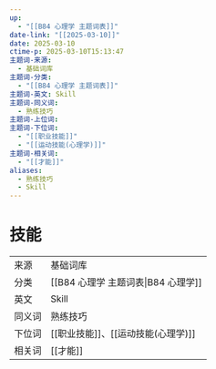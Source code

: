 ```yaml
---
up:
  - "[[B84 心理学 主题词表]]"
date-link: "[[2025-03-10]]"
date: 2025-03-10
ctime-p: 2025-03-10T15:13:47
主题词-来源:
  - 基础词库
主题词-分类:
  - "[[B84 心理学 主题词表]]"
主题词-英文: Skill
主题词-同义词:
  - 熟练技巧
主题词-上位词: 
主题词-下位词:
  - "[[职业技能]]"
  - "[[运动技能(心理学)]]"
主题词-相关词:
  - "[[才能]]"
aliases:
  - 熟练技巧
  - Skill
---
```


# 技能

|   |   |
|---|---|
|来源|基础词库|
|分类|[[B84 心理学 主题词表\|B84 心理学]]|
|英文|Skill|
|同义词|熟练技巧|
|下位词|[[职业技能]]、[[运动技能(心理学)]]|
|相关词|[[才能]]|
